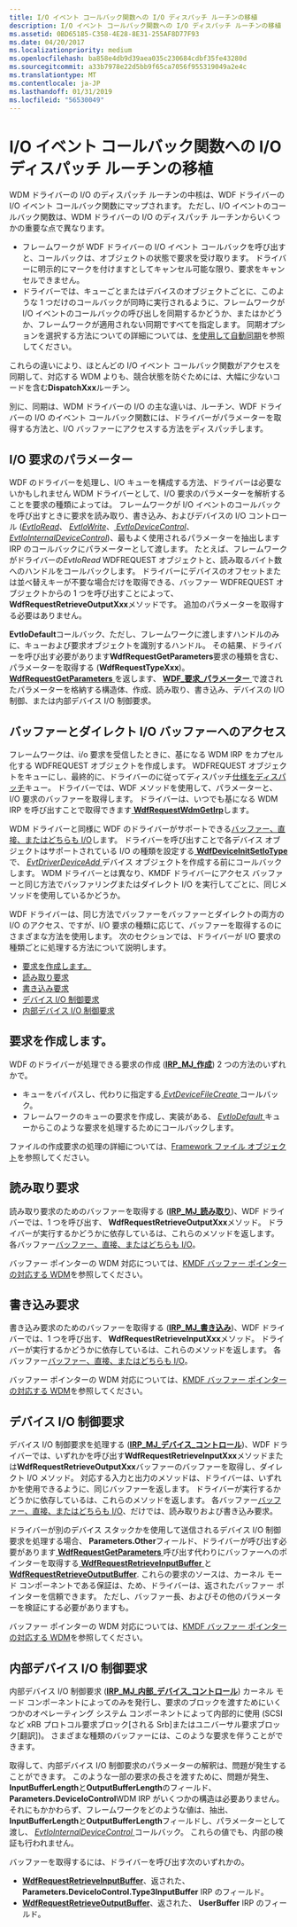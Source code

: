 ```yaml
---
title: I/O イベント コールバック関数への I/O ディスパッチ ルーチンの移植
description: I/O イベント コールバック関数への I/O ディスパッチ ルーチンの移植
ms.assetid: 0BD65185-C358-4E28-8E31-255AF8D77F93
ms.date: 04/20/2017
ms.localizationpriority: medium
ms.openlocfilehash: ba858e4db9d39aea035c230684cdbf35fe43280d
ms.sourcegitcommit: a33b7978e22d5bb9f65ca7056f955319049a2e4c
ms.translationtype: MT
ms.contentlocale: ja-JP
ms.lasthandoff: 01/31/2019
ms.locfileid: "56530049"
---
```

# <a name="porting-io-dispatch-routines-to-io-event-callback-functions"></a>I/O イベント コールバック関数への I/O ディスパッチ ルーチンの移植


WDM ドライバーの I/O のディスパッチ ルーチンの中核は、WDF ドライバーの I/O イベント コールバック関数にマップされます。 ただし、I/O イベントのコールバック関数は、WDM ドライバーの I/O のディスパッチ ルーチンからいくつかの重要な点で異なります。

-   フレームワークが WDF ドライバーの I/O イベント コールバックを呼び出すと、コールバックは、オブジェクトの状態で要求を受け取ります。 ドライバーに明示的にマークを付けますとしてキャンセル可能な限り、要求をキャンセルできません。
-   ドライバーでは、キューごとまたはデバイスのオブジェクトごとに、このような 1 つだけのコールバックが同時に実行されるように、フレームワークが I/O イベントのコールバックの呼び出しを同期するかどうか、またはかどうか、フレームワークが適用されない同期ですべてを指定します。 同期オプションを選択する方法についての詳細については、[を使用して自動同期](using-automatic-synchronization.md)を参照してください。

これらの違いにより、ほとんどの I/O イベント コールバック関数がアクセスを同期して、対応する WDM よりも、競合状態を防ぐためには、大幅に少ないコードを含む**DispatchXxx**ルーチン。

別に、同期は、WDM ドライバーの I/O の主な違いは、ルーチン、WDF ドライバーの I/O のイベント コールバック関数には、ドライバーがパラメーターを取得する方法と、I/O バッファーにアクセスする方法をディスパッチします。

## <a name="parameters-for-io-requests"></a>I/O 要求のパラメーター


WDF のドライバーを処理し、I/O キューを構成する方法、ドライバーは必要ないかもしれません WDM ドライバーとして、I/O 要求のパラメーターを解析することを要求の種類によっては。 フレームワークが I/O イベントのコールバックを呼び出すときに要求を読み取り、書き込み、およびデバイスの I/O コントロール ([*EvtIoRead*](https://msdn.microsoft.com/library/windows/hardware/ff541776)、 [ *EvtIoWrite*](https://msdn.microsoft.com/library/windows/hardware/ff541813)、[ *EvtIoDeviceControl*](https://msdn.microsoft.com/library/windows/hardware/ff541758)、 [ *EvtIoInternalDeviceControl*](https://msdn.microsoft.com/library/windows/hardware/ff541768))、最もよく使用されるパラメーターを抽出しますIRP のコールバックにパラメーターとして渡します。 たとえば、フレームワークがドライバーの*EvtIoRead* WDFREQUEST オブジェクトと、読み取るバイト数へのハンドルをコールバックします。 ドライバーにデバイスのオフセットまたは並べ替えキーが不要な場合だけを取得できる、バッファー WDFREQUEST オブジェクトからの 1 つを呼び出すことによって、 **WdfRequestRetrieveOutputXxx**メソッドです。 追加のパラメーターを取得する必要はありません。

**EvtIoDefault**コールバック、ただし、フレームワークに渡しますハンドルのみに、キューおよび要求オブジェクトを識別するハンドル。 その結果、ドライバーを呼び出す必要があります**WdfRequestGetParameters**要求の種類を含む、パラメーターを取得する (**WdfRequestTypeXxx**)。 [**WdfRequestGetParameters** ](https://msdn.microsoft.com/library/windows/hardware/ff549969)を返します、 [ **WDF\_要求\_パラメーター** ](https://msdn.microsoft.com/library/windows/hardware/ff552472)で渡されたパラメーターを格納する構造体、作成、読み取り、書き込み、デバイスの I/O 制御、または内部デバイス I/O 制御要求。

## <a name="access-to-buffers-for-buffered-and-direct-io"></a>バッファーとダイレクト I/O バッファーへのアクセス


フレームワークは、i/o 要求を受信したときに、基になる WDM IRP をカプセル化する WDFREQUEST オブジェクトを作成します。 WDFREQUEST オブジェクトをキューにし、最終的に、ドライバーのに従ってディスパッチ[仕様をディスパッチ](dispatching-methods-for-i-o-requests.md)キュー。 ドライバーでは、WDF メソッドを使用して、パラメーターと、I/O 要求のバッファーを取得します。 ドライバーは、いつでも基になる WDM IRP を呼び出すことで取得できます[ **WdfRequestWdmGetIrp**](https://msdn.microsoft.com/library/windows/hardware/ff550037)します。

WDM ドライバーと同様に WDF のドライバーがサポートできる[バッファー、直接、またはどちらも I/O](https://msdn.microsoft.com/library/windows/hardware/ff540701)します。 ドライバーを呼び出すことで各デバイス オブジェクトはサポートされている I/O の種類を設定する[ **WdfDeviceInitSetIoType** ](https://msdn.microsoft.com/library/windows/hardware/ff546128)で、 [ *EvtDriverDeviceAdd* ](https://msdn.microsoft.com/library/windows/hardware/ff541693)デバイス オブジェクトを作成する前にコールバックします。 WDM ドライバーとは異なり、KMDF ドライバーにアクセス バッファーと同じ方法でバッファリングまたはダイレクト I/O を実行してごとに、同じメソッドを使用しているかどうか。

WDF ドライバーは、同じ方法でバッファーをバッファーとダイレクトの両方の I/O のアクセス、ですが、I/O 要求の種類に応じて、バッファーを取得するのにさまざまな方法を使用します。 次のセクションでは、ドライバーが I/O 要求の種類ごとに処理する方法について説明します。

-   [要求を作成します。](#create-requests)
-   [読み取り要求](#read-requests)
-   [書き込み要求](#write-requests)
-   [デバイス I/O 制御要求](#device-i-o-requests)
-   [内部デバイス I/O 制御要求](#int-dev-i-o)

## <a name="create-requests"></a>要求を作成します。


WDF のドライバーが処理できる要求の作成 ([**IRP\_MJ\_作成**](https://msdn.microsoft.com/library/windows/hardware/ff550729)) 2 つの方法のいずれかで。

-   キューをバイパスし、代わりに指定する[ *EvtDeviceFileCreate* ](https://msdn.microsoft.com/library/windows/hardware/ff540868)コールバック。
-   フレームワークのキューの要求を作成し、実装がある、 [ *EvtIoDefault* ](https://msdn.microsoft.com/library/windows/hardware/ff541757)キューからこのような要求を処理するためにコールバックします。

ファイルの作成要求の処理の詳細については、[Framework ファイル オブジェクト](framework-file-objects.md#creating-or-opening-a-file)を参照してください。

## <a name="read-requests"></a>読み取り要求


読み取り要求のためのバッファーを取得する ([**IRP\_MJ\_読み取り**](https://msdn.microsoft.com/library/windows/hardware/ff550794))、WDF ドライバーでは、1 つを呼び出す、 **WdfRequestRetrieveOutputXxx**メソッド。 ドライバーが実行するかどうかに依存しているは、これらのメソッドを返します。 各バッファー[バッファー、直接、またはどちらも I/O](https://msdn.microsoft.com/library/windows/hardware/ff540701)。

バッファー ポインターの WDM 対応については、[KMDF バッファー ポインターの対応する WDM](wdm-equivalents-for-kmdf-buffer-pointers.md#read)を参照してください。

## <a name="write-requests"></a>書き込み要求


書き込み要求のためのバッファーを取得する ([**IRP\_MJ\_書き込み**](https://msdn.microsoft.com/library/windows/hardware/ff550819))、WDF ドライバーでは、1 つを呼び出す、 **WdfRequestRetrieveInputXxx**メソッド。 ドライバーが実行するかどうかに依存しているは、これらのメソッドを返します。 各バッファー[バッファー、直接、またはどちらも I/O](https://msdn.microsoft.com/library/windows/hardware/ff540701)。

バッファー ポインターの WDM 対応については、[KMDF バッファー ポインターの対応する WDM](wdm-equivalents-for-kmdf-buffer-pointers.md#write)を参照してください。

## <a name="device-io-control-requests"></a>デバイス I/O 制御要求


デバイス I/O 制御要求を処理する ([**IRP\_MJ\_デバイス\_コントロール**](https://msdn.microsoft.com/library/windows/hardware/ff550744))、WDF ドライバーでは、いずれかを呼び出す**WdfRequestRetrieveInputXxx**メソッドまたは**WdfRequestRetrieveOutputXxx**バッファーのバッファーを取得し、ダイレクト I/O メソッド。 対応する入力と出力のメソッドは、ドライバーは、いずれかを使用できるように、同じバッファーを返します。 ドライバーが実行するかどうかに依存しているは、これらのメソッドを返します。 各バッファー[バッファー、直接、またはどちらも I/O](https://msdn.microsoft.com/library/windows/hardware/ff540701)、だけでは、読み取りおよび書き込み要求。

ドライバーが別のデバイス スタックかを使用して送信されるデバイス I/O 制御要求を処理する場合、 **Parameters.Other**フィールド、ドライバーが呼び出す必要があります[ **WdfRequestGetParameters** ](https://msdn.microsoft.com/library/windows/hardware/ff549969)呼び出す代わりにバッファーへのポインターを取得する[ **WdfRequestRetrieveInputBuffer** ](https://msdn.microsoft.com/library/windows/hardware/ff550014)と[ **WdfRequestRetrieveOutputBuffer**](https://msdn.microsoft.com/library/windows/hardware/ff550018). これらの要求のソースは、カーネル モード コンポーネントである保証は、ため、ドライバーは、返されたバッファー ポインターを信頼できます。 ただし、バッファー長、およびその他のパラメーターを検証にする必要がありますも。

バッファー ポインターの WDM 対応については、[KMDF バッファー ポインターの対応する WDM](wdm-equivalents-for-kmdf-buffer-pointers.md#device-control)を参照してください。

## <a name="internal-device-io-control-requests"></a>内部デバイス I/O 制御要求


内部デバイス I/O 制御要求 ([**IRP\_MJ\_内部\_デバイス\_コントロール**](https://msdn.microsoft.com/library/windows/hardware/ff550766)) カーネル モード コンポーネントによってのみを発行し、要求のブロックを渡すためにいくつかのオペレーティング システム コンポーネントによって内部的に使用 (SCSI など xRB プロトコル要求ブロック\[される Srb\]またはユニバーサル要求ブロック\[翻訳\])。 さまざまな種類のバッファーには、このような要求を伴うことができます。

取得して、内部デバイス I/O 制御要求のパラメーターの解釈は、問題が発生することができます。 このような一部の要求の長さを渡すために、問題が発生、 **InputBufferLength**と**OutputBufferLength**のフィールド、 **Parameters.DeviceIoControl**WDM IRP がいくつかの構造は必要ありません。 それにもかかわらず、フレームワークをどのような値は、抽出、 **InputBufferLength**と**OutputBufferLength**フィールドし、パラメーターとして渡し、 [ *EvtIoInternalDeviceControl* ](https://msdn.microsoft.com/library/windows/hardware/ff541768)コールバック。 これらの値でも、内部の検証も行われません。

バッファーを取得するには、ドライバーを呼び出す次のいずれかの。

-   [**WdfRequestRetrieveInputBuffer**](https://msdn.microsoft.com/library/windows/hardware/ff550014)、返された、 **Parameters.DeviceIoControl.Type3InputBuffer** IRP のフィールド。
-   [**WdfRequestRetrieveOutputBuffer**](https://msdn.microsoft.com/library/windows/hardware/ff550018)、返された、 **UserBuffer** IRP のフィールド。

 

 





